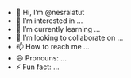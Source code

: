 - 👋 Hi, I’m @nesralatut
- 👀 I’m interested in ...
- 🌱 I’m currently learning ...
- 💞️ I’m looking to collaborate on ...
- 📫 How to reach me ...
- 😄 Pronouns: ...
- ⚡ Fun fact: ...

<!---
nesralatut/nesralatut is a ✨ special ✨ repository because its `README.md` (this file) appears on your GitHub profile.
You can click the Preview link to take a look at your changes.
--->
